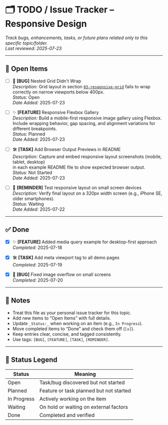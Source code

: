 # 🗂️ TODO / Issue Tracker – Responsive Design

_Track bugs, enhancements, tasks, or future plans related only to this specific topic/folder._  
_Last reviewed: 2025-07-23_

---

## 🔧 Open Items

- [ ] 🐞 **[BUG]** Nested Grid Didn't Wrap  
  _Description:_ Grid layout in section [`03-responsive-grid`](06-grid-responsive/) fails to wrap correctly on narrow viewports below 400px.  
  _Status:_ Open  
  _Date Added:_ 2025-07-23

- [ ] ✨ **[FEATURE]** Responsive Flexbox Gallery  
  _Description:_ Build a mobile-first responsive image gallery using Flexbox.  
  Include wrapping behavior, gap spacing, and alignment variations for different breakpoints.  
  _Status:_ Planned  
  _Date Added:_ 2025-07-23

- [ ] 🛠️ **[TASK]** Add Browser Output Previews in README  
  _Description:_ Capture and embed responsive layout screenshots (mobile, tablet, desktop)  
  in each example README file to show expected browser output.  
  _Status:_ Not Started  
  _Date Added:_ 2025-07-23

- [ ] 📌 **[REMINDER]** Test responsive layout on small screen devices  
  _Description:_ Verify final layout on a 320px width screen (e.g., iPhone SE, older smartphones).  
  _Status:_ Waiting  
  _Date Added:_ 2025-07-22

---

## ✅ Done

- [x] ✨ **[FEATURE]** Added media query example for desktop-first approach  
  _Completed:_ 2025-07-18

- [x] 🛠️ **[TASK]** Add meta viewport tag to all demo pages  
  _Completed:_ 2025-07-19

- [x] 🐞 **[BUG]** Fixed image overflow on small screens  
  _Completed:_ 2025-07-20

---

## 📌 Notes

- Treat this file as your personal issue tracker for this topic.
- Add new items to “Open Items” with full details.
- Update `_Status:_` when working on an item (e.g., `In Progress`).
- Move completed items to “Done” and check them off (`[x]`).
- Keep entries clear, concise, and tagged consistently.
- Use tags: `[BUG]`, `[FEATURE]`, `[TASK]`, `[REMINDER]`.

---

## 📝 Status Legend

| Status       | Meaning                                  |
|--------------|-------------------------------------------|
| Open         | Task/bug discovered but not started       |
| Planned      | Feature or task planned but not started   |
| In Progress  | Actively working on the item              |
| Waiting      | On hold or waiting on external factors    |
| Done         | Completed and verified                    |
